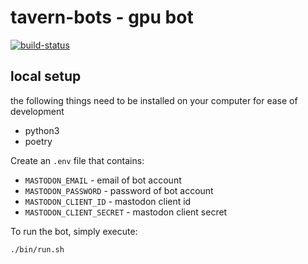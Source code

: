 # tavern-bots - gpu bot

[![build-status](https://github.com/hwilloug/tavern-bots/actions/workflows/terraform.yml/badge.svg)](https://github.com/hwilloug/tavern-bots/actions/workflows/terraform.yml)

## local setup

the following things need to be installed on your computer for ease of development

- python3
- poetry


Create an `.env` file that contains: 

- `MASTODON_EMAIL` - email of bot account
- `MASTODON_PASSWORD` - password of bot account
- `MASTODON_CLIENT_ID` - mastodon client id
- `MASTODON_CLIENT_SECRET` - mastodon client secret


To run the bot, simply execute:

```
./bin/run.sh
```
